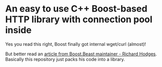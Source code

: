 # An easy to use C++ Boost-based HTTP library with connection pool inside

Yes you read this right, Boost finally got internal wget/curl (almost)!

But better read an [article from Boost.Beast maintainer - Richard Hodges](https://cppalliance.org/richard/2021/01/01/RichardsNewYearUpdate.html). Basically this repository just packs his code into a library.


